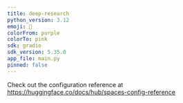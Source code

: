 ```yaml
---
title: deep-research
python_version: 3.12
emoji: 🚀
colorFrom: purple
colorTo: pink
sdk: gradio
sdk_version: 5.35.0
app_file: main.py
pinned: false
---
```


Check out the configuration reference at https://huggingface.co/docs/hub/spaces-config-reference

